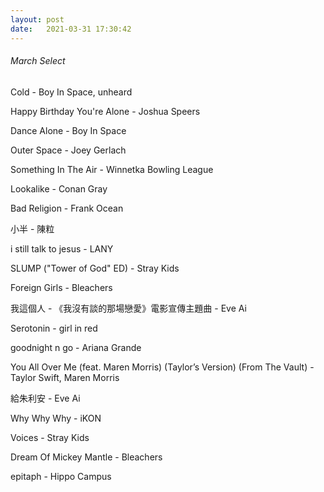 ```yaml
---
layout: post
date:   2021-03-31 17:30:42
---
```


###### March Select

Cold - Boy In Space, unheard

Happy Birthday You're Alone - Joshua Speers

Dance Alone - Boy In Space

Outer Space - Joey Gerlach

Something In The Air - Winnetka Bowling League

Lookalike - Conan Gray

Bad Religion - Frank Ocean

小半 - 陳粒

i still talk to jesus - LANY

SLUMP ("Tower of God" ED) - Stray Kids

Foreign Girls - Bleachers

我這個人 - 《我沒有談的那場戀愛》電影宣傳主題曲 - Eve Ai

Serotonin - girl in red

goodnight n go - Ariana Grande

You All Over Me (feat. Maren Morris) (Taylor’s Version) (From The Vault) - Taylor Swift, Maren Morris

給朱利安 - Eve Ai

Why Why Why - iKON

Voices - Stray Kids

Dream Of Mickey Mantle - Bleachers

epitaph - Hippo Campus
